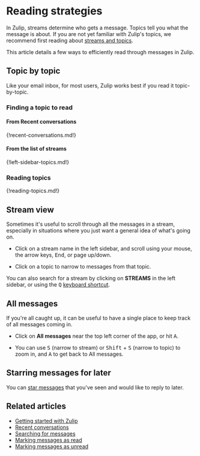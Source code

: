 # Reading strategies

In Zulip, streams determine who gets a message. Topics tell you what
the message is about. If you are not yet familiar with Zulip's topics,
we recommend first reading about [streams and
topics](/help/streams-and-topics).

This article details a few ways to efficiently read through messages
in Zulip.

## Topic by topic

Like your email inbox, for most users, Zulip works best if you read it
topic-by-topic.

### Finding a topic to read

#### From Recent conversations

{!recent-conversations.md!}

#### From the list of streams

{!left-sidebar-topics.md!}

### Reading topics

{!reading-topics.md!}

## Stream view

Sometimes it's useful to scroll through all the messages in a stream,
especially in situations where you just want a general idea of what's going
on.

* Click on a stream name in the left sidebar, and scroll using your mouse,
  the arrow keys, <kbd>End</kbd>, or page up/down.

* Click on a topic to narrow to messages from that topic.

You can also search for a stream by clicking on **STREAMS** in the
left sidebar, or using the <kbd>Q</kbd> [keyboard
shortcut](/help/keyboard-shortcuts).

## All messages

If you're all caught up, it can be useful to have a single place to keep
track of all messages coming in.

* Click on **All messages** near the top left corner of the app, or hit
  <kbd>A</kbd>.

* You can use <kbd>S</kbd> (narrow to stream) or <kbd>Shift</kbd> +
  <kbd>S</kbd> (narrow to topic) to zoom in, and <kbd>A</kbd> to get back
  to All messages.

## Starring messages for later

You can [star messages](/help/star-a-message) that you've seen and would
like to reply to later.

## Related articles

* [Getting started with Zulip](/help/getting-started-with-zulip)
* [Recent conversations](/help/recent-conversations)
* [Searching for messages](/help/search-for-messages)
* [Marking messages as read](/help/marking-messages-as-read)
* [Marking messages as unread](/help/marking-messages-as-unread)
